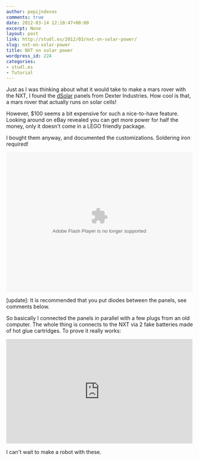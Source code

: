 ```yaml
---
author: pepijndevos
comments: true
date: 2012-03-14 12:10:47+00:00
excerpt: None
layout: post
link: http://studl.es/2012/03/nxt-on-solar-power/
slug: nxt-on-solar-power
title: NXT on solar power
wordpress_id: 224
categories:
- studl.es
- Tutorial
---
```


Just as I was thinking about what it would take to make a mars rover with the NXT, I found the <a href="http://www.dexterindustries.com/Products-dSolar.html">dSolar</a> panels from Dexter Industries. How cool is that, a mars rover that actually runs on solar cells!

However, $100 seems a bit expensive for such a nice-to-have feature. Looking around on eBay revealed you can get more power for half the money, only it doesn't come in a LEGO friendly package.

I bought them anyway, and documented the customizations. Soldering iron required!

<object width="500" height="375" classid="clsid:d27cdb6e-ae6d-11cf-96b8-444553540000" codebase="http://download.macromedia.com/pub/shockwave/cabs/flash/swflash.cab#version=6,0,40,0"><param name="flashvars" value="offsite=true&amp;lang=en-us&amp;page_show_url=%2Fphotos%2Fpepijndevos%2Fsets%2F72157629068757715%2Fshow%2F&amp;page_show_back_url=%2Fphotos%2Fpepijndevos%2Fsets%2F72157629068757715%2F&amp;set_id=72157629068757715&amp;jump_to=" /><param name="allowFullScreen" value="true" /><param name="src" value="http://www.flickr.com/apps/slideshow/show.swf?v=109615" /><param name="allowfullscreen" value="true" /><embed width="500" height="375" type="application/x-shockwave-flash" src="http://www.flickr.com/apps/slideshow/show.swf?v=109615" flashvars="offsite=true&amp;lang=en-us&amp;page_show_url=%2Fphotos%2Fpepijndevos%2Fsets%2F72157629068757715%2Fshow%2F&amp;page_show_back_url=%2Fphotos%2Fpepijndevos%2Fsets%2F72157629068757715%2F&amp;set_id=72157629068757715&amp;jump_to=" allowFullScreen="true" allowfullscreen="true" /></object>

[update]: It is recommended that you put diodes between the panels, see comments below.

So basically I connected the panels in parallel with a few plugs from an old computer. The whole thing is connects to the NXT via 2 fake batteries made of hot glue cartridges. To prove it really works:

<iframe width="500" height="281" src="http://www.youtube.com/embed/0QCfEUJADoA" frameborder="0" allowfullscreen> </iframe>

I can't wait to make a robot with these.